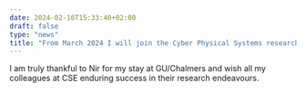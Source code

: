 ```yaml
---
date: 2024-02-16T15:33:40+02:00
draft: false
type: "news"
title: "From March 2024 I will join the Cyber Physical Systems research unit at TU Wien, Vienna, Austria."
---
```


I am truly thankful to Nir for my stay at GU/Chalmers and wish all my colleagues at CSE enduring success in their research endeavours.

